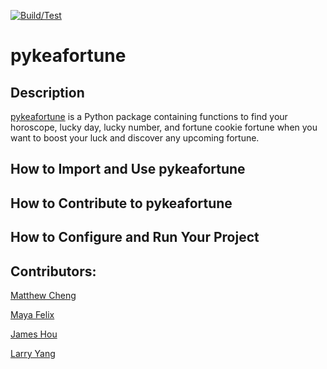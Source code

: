 [![Build/Test](https://github.com/software-students-spring2025/3-python-package-pyke-ult/actions/workflows/test.yml/badge.svg)](https://github.com/software-students-spring2025/3-python-package-pyke-ult/actions/workflows/test.yml)

# pykeafortune

## Description

[pykeafortune](https://pypi.org/project/pykeafortune/) is a Python package containing functions to find your horoscope, lucky day, lucky number, and fortune cookie fortune when you want to boost your luck and discover any upcoming fortune.

## How to Import and Use pykeafortune

## How to Contribute to pykeafortune

## How to Configure and Run Your Project

## Contributors:
[Matthew Cheng](https://github.com/mattchng)

[Maya Felix](https://github.com/mxf4596)

[James Hou](https://github.com/James-Hou22)

[Larry Yang](https://github.com/larryyang04)
